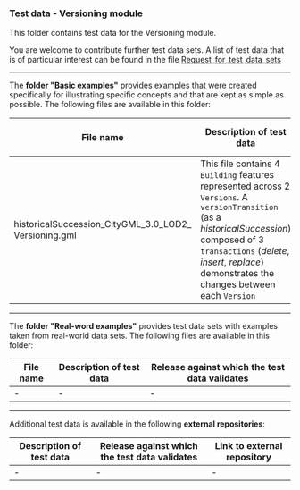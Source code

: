 ### Test data - Versioning module

This folder contains test data for the Versioning module.

You are welcome to contribute further test data sets. A list of test data that is of particular interest can be found in the file [Request_for_test_data_sets](../Versioning/Request_for_test_data_sets.md)

***

The **folder "Basic examples"** provides examples that were created specifically for illustrating specific concepts and that are kept as simple as possible. The following files are available in this folder:

File name | Description of test data | Release against which the test data validates
-------------------------|-----------------------------------------------|-------------------
historicalSuccession_CityGML_3.0_LOD2_<br>Versioning.gml | This file contains 4 `Building` features represented across 2 `Versions`. A `versionTransition` (as a _historicalSuccession_) composed of 3 `transactions` (_delete_, _insert_, _replace_) demonstrates the changes between each `Version` | 3.0.0-draft.2020.09.17.1

***

The **folder "Real-word examples"** provides test data sets with examples taken from real-world data sets. The following files are available in this folder:

File name | Description of test data | Release against which the test data validates
-------------------------|-----------------------------------------------|-------------------
| - | - | -

***

Additional test data is available in the following **external repositories**:

Description of test data | Release against which the test data validates | Link to external repository
-------------------------|-----------------------------------------------|-------------------
| - | - | -
